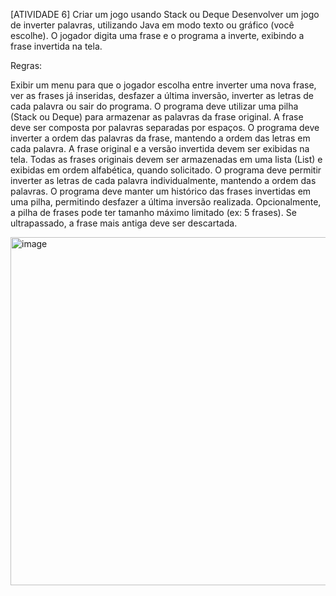 [ATIVIDADE 6] Criar um jogo usando Stack ou Deque
Desenvolver um jogo de inverter palavras, utilizando Java em modo texto ou gráfico (você escolhe). O jogador digita uma frase e o programa a inverte, exibindo a frase invertida na tela.

Regras:

Exibir um menu para que o jogador escolha entre inverter uma nova frase, ver as frases já inseridas, desfazer a última inversão, inverter as letras de cada palavra ou sair do programa.
O programa deve utilizar uma pilha (Stack ou Deque) para armazenar as palavras da frase original.
A frase deve ser composta por palavras separadas por espaços.
O programa deve inverter a ordem das palavras da frase, mantendo a ordem das letras em cada palavra.
A frase original e a versão invertida devem ser exibidas na tela.
Todas as frases originais devem ser armazenadas em uma lista (List) e exibidas em ordem alfabética, quando solicitado.
O programa deve permitir inverter as letras de cada palavra individualmente, mantendo a ordem das palavras.
O programa deve manter um histórico das frases invertidas em uma pilha, permitindo desfazer a última inversão realizada.
Opcionalmente, a pilha de frases pode ter tamanho máximo limitado (ex: 5 frases). Se ultrapassado, a frase mais antiga deve ser descartada.

<img width="735" height="557" alt="image" src="https://github.com/user-attachments/assets/b5dc439e-ed91-4a60-a263-542376e0e36f" />
